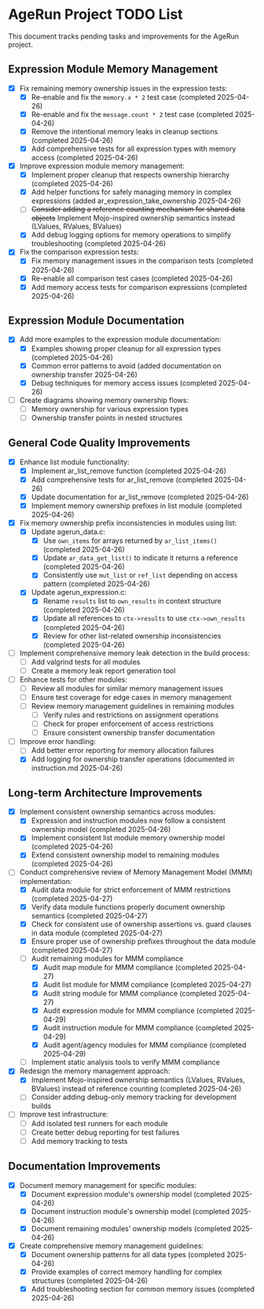 # AgeRun Project TODO List

This document tracks pending tasks and improvements for the AgeRun project.

## Expression Module Memory Management

- [x] Fix remaining memory ownership issues in the expression tests:
  - [x] Re-enable and fix the `memory.x * 2` test case (completed 2025-04-26)
  - [x] Re-enable and fix the `message.count * 2` test case (completed 2025-04-26)
  - [x] Remove the intentional memory leaks in cleanup sections (completed 2025-04-26)
  - [x] Add comprehensive tests for all expression types with memory access (completed 2025-04-26)

- [x] Improve expression module memory management:
  - [x] Implement proper cleanup that respects ownership hierarchy (completed 2025-04-26)
  - [x] Add helper functions for safely managing memory in complex expressions (added ar_expression_take_ownership 2025-04-26)
  - [ ] ~~Consider adding a reference counting mechanism for shared data objects~~ Implement Mojo-inspired ownership semantics instead (LValues, RValues, BValues)
  - [x] Add debug logging options for memory operations to simplify troubleshooting (completed 2025-04-26)

- [x] Fix the comparison expression tests:
  - [x] Fix memory management issues in the comparison tests (completed 2025-04-26)
  - [x] Re-enable all comparison test cases (completed 2025-04-26)
  - [x] Add memory access tests for comparison expressions (completed 2025-04-26)

## Expression Module Documentation

- [x] Add more examples to the expression module documentation:
  - [x] Examples showing proper cleanup for all expression types (completed 2025-04-26)
  - [x] Common error patterns to avoid (added documentation on ownership transfer 2025-04-26)
  - [x] Debug techniques for memory access issues (completed 2025-04-26)

- [ ] Create diagrams showing memory ownership flows:
  - [ ] Memory ownership for various expression types
  - [ ] Ownership transfer points in nested structures

## General Code Quality Improvements

- [x] Enhance list module functionality:
  - [x] Implement ar_list_remove function (completed 2025-04-26)
  - [x] Add comprehensive tests for ar_list_remove (completed 2025-04-26)
  - [x] Update documentation for ar_list_remove (completed 2025-04-26)
  - [x] Implement memory ownership prefixes in list module (completed 2025-04-26)

- [x] Fix memory ownership prefix inconsistencies in modules using list:
  - [x] Update agerun_data.c:
    - [x] Use `own_items` for arrays returned by `ar_list_items()` (completed 2025-04-26)
    - [x] Update `ar_data_get_list()` to indicate it returns a reference (completed 2025-04-26)
    - [x] Consistently use `mut_list` or `ref_list` depending on access pattern (completed 2025-04-26)
  - [x] Update agerun_expression.c:
    - [x] Rename `results` list to `own_results` in context structure (completed 2025-04-26)
    - [x] Update all references to `ctx->results` to use `ctx->own_results` (completed 2025-04-26)
    - [x] Review for other list-related ownership inconsistencies (completed 2025-04-26)

- [ ] Implement comprehensive memory leak detection in the build process:
  - [ ] Add valgrind tests for all modules
  - [ ] Create a memory leak report generation tool

- [ ] Enhance tests for other modules:
  - [ ] Review all modules for similar memory management issues
  - [ ] Ensure test coverage for edge cases in memory management
  - [ ] Review memory management guidelines in remaining modules
    - [ ] Verify rules and restrictions on assignment operations
    - [ ] Check for proper enforcement of access restrictions
    - [ ] Ensure consistent ownership transfer documentation

- [ ] Improve error handling:
  - [ ] Add better error reporting for memory allocation failures
  - [x] Add logging for ownership transfer operations (documented in instruction.md 2025-04-26)

## Long-term Architecture Improvements

- [x] Implement consistent ownership semantics across modules:
  - [x] Expression and instruction modules now follow a consistent ownership model (completed 2025-04-26)
  - [x] Implement consistent list module memory ownership model (completed 2025-04-26)
  - [x] Extend consistent ownership model to remaining modules (completed 2025-04-26)
  
- [ ] Conduct comprehensive review of Memory Management Model (MMM) implementation:
  - [x] Audit data module for strict enforcement of MMM restrictions (completed 2025-04-27)
  - [x] Verify data module functions properly document ownership semantics (completed 2025-04-27)
  - [x] Check for consistent use of ownership assertions vs. guard clauses in data module (completed 2025-04-27)
  - [x] Ensure proper use of ownership prefixes throughout the data module (completed 2025-04-27)
  - [ ] Audit remaining modules for MMM compliance
    - [x] Audit map module for MMM compliance (completed 2025-04-27)
    - [x] Audit list module for MMM compliance (completed 2025-04-27)
    - [x] Audit string module for MMM compliance (completed 2025-04-27)
    - [x] Audit expression module for MMM compliance (completed 2025-04-29)
    - [x] Audit instruction module for MMM compliance (completed 2025-04-29)
    - [x] Audit agent/agency modules for MMM compliance (completed 2025-04-29)
  - [ ] Implement static analysis tools to verify MMM compliance

- [x] Redesign the memory management approach:
  - [x] Implement Mojo-inspired ownership semantics (LValues, RValues, BValues) instead of reference counting (completed 2025-04-26)
  - [ ] Consider adding debug-only memory tracking for development builds

- [ ] Improve test infrastructure:
  - [ ] Add isolated test runners for each module
  - [ ] Create better debug reporting for test failures
  - [ ] Add memory tracking to tests

## Documentation Improvements

- [x] Document memory management for specific modules:
  - [x] Document expression module's ownership model (completed 2025-04-26)
  - [x] Document instruction module's ownership model (completed 2025-04-26)
  - [x] Document remaining modules' ownership models (completed 2025-04-26)

- [x] Create comprehensive memory management guidelines:
  - [x] Document ownership patterns for all data types (completed 2025-04-26)
  - [x] Provide examples of correct memory handling for complex structures (completed 2025-04-26)
  - [x] Add troubleshooting section for common memory issues (completed 2025-04-26)